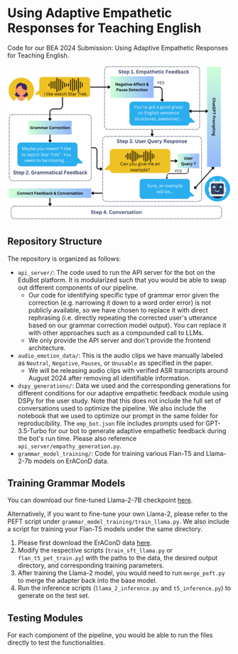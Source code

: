 # Using Adaptive Empathetic Responses for Teaching English
Code for our BEA 2024 Submission: Using Adaptive Empathetic Responses for Teaching English.

![System Structure](imgs/figure_1.png)

## Repository Structure
The repository is organized as follows:
- `api_server/`: The code used to run the API server for the bot on the EduBot platform. It is modularized such that you would be able to swap out different components of our pipeline. 
  - Our code for identifying specific type of grammar error given the correction (e.g. narrowing it down to a word order error) is not publicly available, so we have chosen to replace it with direct rephrasing (i.e. directly repeating the corrected user's utterance based on our grammar correction model output). You can replace it with other approaches such as a compounded call to LLMs.
  - We only provide the API server and don't provide the frontend architecture. 
- `audio_emotion_data/`: This is the audio clips we have manually labeled as `Neutral`, `Negative`, `Pauses`, or `Unusable` as specified in the paper.
  - We will be releasing audio clips with verified ASR transcripts around August 2024 after removing all identifiable information.
- `dspy_generations/`: Data we used and the corresponding generations for different conditions for our adaptive empathetic feedback module using DSPy for the user study. Note that this does not include the full set of conversations used to optimize the pipeline. We also include the notebook that we used to optimize our prompt in the same folder for reproducibility. The `emp_bot.json` file includes prompts used for GPT-3.5-Turbo for our bot to generate adaptive empathetic feedback during the bot's run time. Please also reference `api_server/empathy_generation.py`.
- `grammar_model_training/`: Code for training various Flan-T5 and Llama-2-7b models on ErAConD data.

## Training Grammar Models
You can download our fine-tuned Llama-2-7B checkpoint [here](TODO:HUGGINGFACE).

Alternatively, if you want to fine-tune your own Llama-2, please refer to the PEFT script under `grammar_model_training/train_llama.py`. We also include a script for training your Flan-T5 models under the same directory.

1. Please first download the ErAConD data [here](https://github.com/yuanxun-yx/eracond).
2. Modify the respective scripts (`train_sft_llama.py` or `flan_t5_pet_train.py`) with the paths to the data, the desired output directory, and corresponding training parameters.
3. After training the Llama-2 model, you would need to run `merge_peft.py` to merge the adapter back into the base model.
4. Run the inference scripts (`llama_2_inference.py` and `t5_inference.py`) to generate on the test set.


## Testing Modules
For each component of the pipeline, you would be able to run the files directly to test the functionalities.
